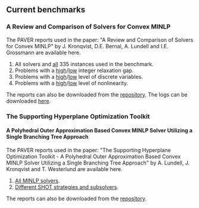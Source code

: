 
## Current benchmarks

### A Review and Comparison of Solvers for Convex MINLP

The PAVER reports used in the paper: "A Review and Comparison of Solvers for Convex MINLP" by J. Kronqvist, D.E. Bernal, A. Lundell and I.E. Grossmann are available here.

1. All solvers and [all](https://andreaslundell.github.io/minlpbenchmarks/2018-10-ConvexMINLP/PaverReports/ALL/) 335 instances used in the benchmark.
2. Problems with a [high](https://andreaslundell.github.io/minlpbenchmarks/2018-10-ConvexMINLP/PaverReports/RELGAP_HI)/[low](https://andreaslundell.github.io/minlpbenchmarks/2018-10-ConvexMINLP/PaverReports/RELGAP_LO) integer relaxation gap.
3. Problems with a [high](https://andreaslundell.github.io/minlpbenchmarks/2018-10-ConvexMINLP/PaverReports/DVARS_HI)/[low](https://andreaslundell.github.io/minlpbenchmarks/2018-10-ConvexMINLP/PaverReports/DVARS_LO) level of discrete variables.
4. Problems with a [high](https://andreaslundell.github.io/minlpbenchmarks/2018-10-ConvexMINLP/PaverReports/NLVARS_HI)/[low](https://andreaslundell.github.io/minlpbenchmarks/2018-10-ConvexMINLP/PaverReports/NLVARS_LO) level of nonlinearity.

The reports can also be downloaded from the [repository](https://github.com/andreaslundell/minlpbenchmarks/tree/gh-pages/2018-10-ConvexMINLP). The logs can be downloaded [here](https://github.com/andreaslundell/minlpbenchmarks/releases/tag/v1.0).

### The Supporting Hyperplane Optimization Toolkit
#### A Polyhedral Outer Approximation Based Convex MINLP Solver Utilizing a Single Branching Tree Approach

The PAVER reports used in the paper: "The Supporting Hyperplane Optimization Toolkit - A Polyhedral Outer Approximation Based Convex MINLP Solver Utilizing a Single Branching Tree Approach" by A. Lundell, J. Kronqvist and T. Westerlund are available here.

1. [All MINLP solvers](https://andreaslundell.github.io/minlpbenchmarks/2018-06-SHOTpaper/all/html/).
1. [Different SHOT strategies and subsolvers](https://andreaslundell.github.io/minlpbenchmarks/2018-06-SHOTpaper/shot/html/).

The reports can also be downloaded from the [repository](https://github.com/andreaslundell/minlpbenchmarks/tree/gh-pages/2018-06-SHOTpaper).
